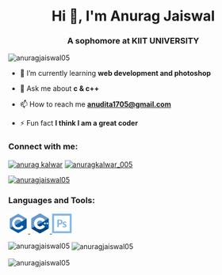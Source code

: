 <h1 align="center">Hi 👋, I'm Anurag Jaiswal</h1>
<h3 align="center">A sophomore at KIIT UNIVERSITY</h3>

<p align="left"> <img src="https://komarev.com/ghpvc/?username=anuragjaiswal05&label=Profile%20views&color=0e75b6&style=flat" alt="anuragjaiswal05" /> </p>


- 🌱 I’m currently learning **web development and photoshop**

- 💬 Ask me about **c & c++**

- 📫 How to reach me **anudita1705@gmail.com**

- ⚡ Fun fact **I think I am a great coder**



<h3 align="left">Connect with me:</h3>
<p align="left">
<a href="https://fb.com/anurag kalwar" target="blank"><img align="center" src="https://raw.githubusercontent.com/rahuldkjain/github-profile-readme-generator/master/src/images/icons/Social/facebook.svg" alt="anurag kalwar" height="30" width="40" /></a>
<a href="https://instagram.com/anuragkalwar_005" target="blank"><img align="center" src="https://raw.githubusercontent.com/rahuldkjain/github-profile-readme-generator/master/src/images/icons/Social/instagram.svg" alt="anuragkalwar_005" height="30" width="40" /></a>
</p>

<p align="left"> <a href="https://github.com/ryo-ma/github-profile-trophy"><img src="https://github-profile-trophy.vercel.app/?username=anuragjaiswal05" alt="anuragjaiswal05" /></a> </p>


<h3 align="left">Languages and Tools:</h3>
<p align="left"> <a href="https://www.cprogramming.com/" target="_blank" rel="noreferrer"> <img src="https://raw.githubusercontent.com/devicons/devicon/master/icons/c/c-original.svg" alt="c" width="40" height="40"/> </a> <a href="https://www.w3schools.com/cpp/" target="_blank" rel="noreferrer"> <img src="https://raw.githubusercontent.com/devicons/devicon/master/icons/cplusplus/cplusplus-original.svg" alt="cplusplus" width="40" height="40"/> </a> <a href="https://www.photoshop.com/en" target="_blank" rel="noreferrer"> <img src="https://raw.githubusercontent.com/devicons/devicon/master/icons/photoshop/photoshop-line.svg" alt="photoshop" width="40" height="40"/> </a> </p>

<p><img align="left" src="https://github-readme-stats.vercel.app/api/top-langs?username=anuragjaiswal05&show_icons=true&locale=en&layout=compact" alt="anuragjaiswal05" /></p>

<p>&nbsp;<img align="center" src="https://github-readme-stats.vercel.app/api?username=anuragjaiswal05&show_icons=true&locale=en" alt="anuragjaiswal05" /></p>

<p><img align="center" src="https://github-readme-streak-stats.herokuapp.com/?user=anuragjaiswal05&" alt="anuragjaiswal05" /></p>


